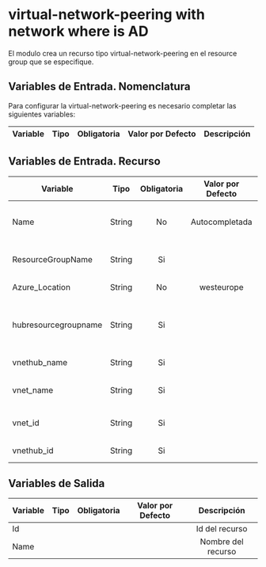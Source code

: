 # virtual-network-peering with network where is AD
El modulo crea un recurso tipo virtual-network-peering en el resource group que se especifique.

## Variables de Entrada. Nomenclatura
Para configurar la virtual-network-peering es necesario completar las siguientes variables:

|Variable           |Tipo   |Obligatoria    |Valor por Defecto  |Descripción                                                    |
|-------------------|:-----:|:-------------:|:-----------------:|:-------------------------------------------------------------:|


## Variables de Entrada. Recurso

|Variable              |Tipo   |Obligatoria    |Valor por Defecto  |Descripción                                                    |
|----------------------|:-----:|:-------------:|:-----------------:|:-------------------------------------------------------------:|
|Name                  |String |No             |Autocompletada     |Se autocompleta automaticamente con variables de nomenclatura  |
|ResourceGroupName     |String |Si             |                   |Grupo de recursos donde se crea la Subnet                      |
|Azure_Location        |String |No             |westeurope         |Localización de los recursos.                                  |
|hubresourcegroupname  |String |Si             |                   |Name of the resource group where the  vnet hub resource is deployed |    
|vnethub_name          |String |Si             |                   |Name of the VNET Hub                                           |    
|vnet_name             |String |Si             |		   |Nombre de la Vnet donde esta  Azure VDI                        |
|vnet_id               |String |Si             |                   |Id de la Vnet donde esta  Azure VD                             |
|vnethub_id            |String |Si             |                   |Id of the VNET Hub                                             |




## Variables de Salida

|Variable              |Tipo   |Obligatoria    |Valor por Defecto  |Descripción                                                    |
|----------------------|:-----:|:-------------:|:-----------------:|:-------------------------------------------------------------:|
|Id                    |       |               |                   |Id del recurso                                                 |
|Name                  |       |               |                   |Nombre del recurso                                             |

